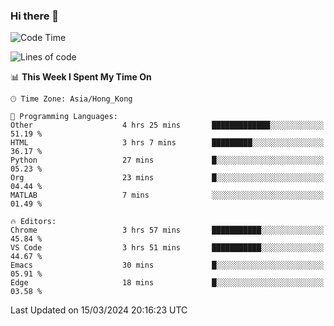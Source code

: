 ### Hi there 👋

<!--
**nicehiro/nicehiro** is a ✨ _special_ ✨ repository because its `README.md` (this file) appears on your GitHub profile.

Here are some ideas to get you started:

- 🔭 I’m currently working on ...
- 🌱 I’m currently learning ...
- 👯 I’m looking to collaborate on ...
- 🤔 I’m looking for help with ...
- 💬 Ask me about ...
- 📫 How to reach me: ...
- 😄 Pronouns: ...
- ⚡ Fun fact: ...
-->

<!--START_SECTION:waka-->
![Code Time](http://img.shields.io/badge/Code%20Time-287%20hrs%2025%20mins-blue)

![Lines of code](https://img.shields.io/badge/From%20Hello%20World%20I%27ve%20Written-2.6%20million%20lines%20of%20code-blue)

📊 **This Week I Spent My Time On** 

```text
🕑︎ Time Zone: Asia/Hong_Kong

💬 Programming Languages: 
Other                    4 hrs 25 mins       █████████████░░░░░░░░░░░░   51.19 % 
HTML                     3 hrs 7 mins        █████████░░░░░░░░░░░░░░░░   36.17 % 
Python                   27 mins             █░░░░░░░░░░░░░░░░░░░░░░░░   05.23 % 
Org                      23 mins             █░░░░░░░░░░░░░░░░░░░░░░░░   04.44 % 
MATLAB                   7 mins              ░░░░░░░░░░░░░░░░░░░░░░░░░   01.49 % 

🔥 Editors: 
Chrome                   3 hrs 57 mins       ███████████░░░░░░░░░░░░░░   45.84 % 
VS Code                  3 hrs 51 mins       ███████████░░░░░░░░░░░░░░   44.67 % 
Emacs                    30 mins             █░░░░░░░░░░░░░░░░░░░░░░░░   05.91 % 
Edge                     18 mins             █░░░░░░░░░░░░░░░░░░░░░░░░   03.58 % 
```


 Last Updated on 15/03/2024 20:16:23 UTC
<!--END_SECTION:waka-->
